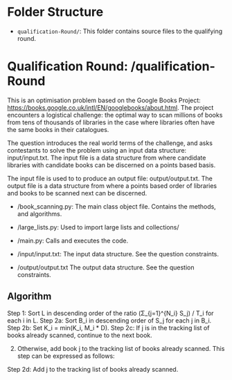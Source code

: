 # Folder Structure
- `qualification-Round/`: This folder contains source files to the qualifying round.

# Qualification Round: /qualification-Round

This is an optimisation problem based on the Google Books Project: https://books.google.co.uk/intl/EN/googlebooks/about.html. The project encounters a logistical challenge: the optimal way to scan millions of books from tens of thousands of libraries in the case where libraries often have the same books in their catalogues. 

The question introduces the real world terms of the challenge, and asks contestants to solve the problem using an input data structure:  input/input.txt. The input file is a data structure  from where candidate libraries with candidate books can be discerned on a points based basis.  

The input file is used to to produce an output file: output/output.txt. The output file is a data structure from where a points based order of libraries and books to be scanned next can be discerned.

- /book_scanning.py: The main class object file. Contains the methods, and algorithms. 
- /large_lists.py: Used to import large lists and collections/
- /main.py: Calls and executes  the code.

- /input/input.txt: The input data structure. See the question constraints.
- /output/output.txt The output data structure. See the question constraints.




## Algorithm 

Step 1: Sort L in descending order of the ratio (Σ_{j=1}^{N_i} S_j) / T_i for each i in L.
Step 2a: Sort B_i in descending order of S_j for each j in B_i.
Step 2b: Set K_i = min(K_i, M_i * D).
Step 2c: If j is in the tracking list of books already scanned, continue to the next book.

2. Otherwise, add book j to the tracking list of books already scanned. This step can be expressed as follows:

Step 2d: Add j to the tracking list of books already scanned.


